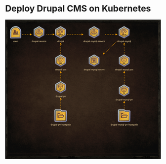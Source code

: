 # Deploy Drupal CMS on Kubernetes

![Alt text](https://github.com/sinanguc/Game-of-PODs-of-KodeKloud/blob/main/Bravo-Drupal/architecture.png?raw=true "Architecture")
